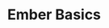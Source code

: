 ---
layout: workshop
title: Ember Basics
weight: 1
permalink: "/training/2016-12-17-ember-basics"
category: Front End Development
description: "A thorough introduction to this opinionated, productivity-oriented web
  framework, covering all the basics you need to know, in order to get up and running
  successfully!\n\nThis course serves as a solid foundation for a deep understanding
  of emberjs and modern javascript development. "
image: "/images/training/2016-12-17-ember-basics.png"
stages:
- title: Anatomy of an Ember App
  description: In this unit, we'll go through the tools involved in a professional
    Ember.js development environment, including ember-cli, the ember inspector and
    more! Then, we'll take a look at the various parts of an ember-cli project, and
    cover the various micro-libraries that serve as Ember's foundation.
  duration: 120
  agenda_items:
  - title: Philosophy of Ember
    description: Ember aims to be a complete and holistic solution to building complex
      single-page web applications. We'll discuss the advantages and challenges of
      working within Ember's opinionated and convention-oriented ecosystem, point
      out where Ember aligns with web standards, and enumerate some of the most recent
      features that have been added to the framework over the past year.
    item_type: lecture
    start_time: '9:00'
    duration: 45
  - title: Structure of an App
    description: We'll create a new ember app using ember-cli, and explore the code
      that's been generated for us. Some of these folders contain **JavaScript**,
      some contain **Handlebars templates** and some contain **CSS**.
    item_type: lecture
    start_time: '9:45'
    duration: 45
  - title: The Ember Ecosystem
    description: One of the great strengths of ember.js is the surrounding ecosystem
      of official and community libraries, build tools, conferences and resources.
      We'll give you a comprehensive introduction to many aspects of the ember world,
      so you know just where to go for libraries, questions, documentation and events!
    item_type: lecture
    start_time: '10:30'
    duration: 30
- title: Routing & Top-Level Templates
  description: One of the important ideas at the core of Ember is URL-driven application
    state. Great state management is what makes the difference between single page
    apps that delight users, and those that frustrate them.
  duration: 225
  agenda_items:
  - title: Router & Routes
    description: We'll study Ember's **Router**, and examine its conceptual foundation
      as a finite state machine, and introduce the concept of **Routes**, a hierarchy
      of objects that perform transitions between router states.
    item_type: lecture
    start_time: '11:00'
    duration: 45
  - title: Template Basics
    description: Each route has a **top-level template** paired with it, representing
      part of the **view hierarchy** of a particular "page" in your single-page application.
      For now, we'll treat templates as a superset of HTML. We'll introduce the powerful
      `{{link-to}}` helper as a means of building internal URLs.
    item_type: lecture
    start_time: '11:45'
    duration: 15
  - title: 'Exercise: Static Data in Routes & Placeholder Templates'
    description: We'll learn how to **decompose the design of our app into a hierarchy
      of routes and top-level templates**. For now, these templates will return static
      data, but we'll build in a means of navigating between pages, examining the
      types of transitions that take place in a variety of situations.
    item_type: exercise
    start_time: '12:00'
    duration: 30
  - title: Handlebars Helpers
    description: Handlebars helpers provide a mean of bringing declarative logic into
      our templates, including iteration through arrays, conditionals and more! We'll
      examine different ways of building helpers, covering use cases for both **bound**
      and **unbound** varieties. Finally, we'll introduce the powerful concept of
      **subexpressions**, which allow helpers to be composed together.
    item_type: lecture
    start_time: '12:30'
    duration: 45
  - title: 'Exercise: Bound & Unbound Handlebars Helpers'
    description: We'll build one bound and one unbound handlebars helper, as part
      of our large project.
    item_type: exercise
    start_time: '13:15'
    duration: 30
  - title: Lunch
    description: Break for lunch
    item_type: break
    start_time: '13:45'
    duration: 60
- title: Objects, Properties & Actions
  description: |-
    Nearly all of Ember's important types extend from a core `Ember.Object` class, which we'll study, and compare to JavaScript's `Object` and `Class` concepts.

    Some types of ember objects, like Routes, Controllers and Components can **handle user interactions by way of actions**. We'll cover strategies and best practices for action handling, including:
    * the `{{action}}` helper
    * closure actions
    * action bubbling
    * the `{{route action}}` helper
    * the `{{mut}}` helper
  duration: 150
  agenda_items:
  - title: Objects
    description: |-
      We'll look at `Ember.Object` in detail, including:
      * using the KVO-compliant **get** and **set** methods
      * adding instance and static methods with `reopen` and `reopenClass`
      * lifecycle hooks
      * events
    item_type: lecture
    start_time: '14:45'
    duration: 30
  - title: 'Exercise: Extending Object'
    description: |-
      We'll create our own subclass of `Ember.Object` using `extend()`, and incorporate:
      * proper handling of setup and tear-down logic
      * firing events using `Ember.Evented`
      * getting and setting properties
      * reopening
    item_type: exercise
    start_time: '15:15'
    duration: 30
  - title: Services
    description: Services are a means of sharing state & functionality across various
      aspects of an app. We'll explain what makes services a simple, but powerful
      concept, and illustrate service use via `Ember.inject`. Finally, we'll get a
      sneak preview of the important role services play in the upcoming **engines**
      framework feature, and explore the "*do's and don'ts of service design**.
    item_type: lecture
    start_time: '15:45'
    duration: 30
  - title: 'Exercise: Services'
    description: We'll improve our bound handlebars helper, and take advantage of
      a service, so that we can share the concept of "current time" across many flavors
      of objects, and perform more efficient DOM updates.
    item_type: exercise
    start_time: '16:15'
    duration: 30
  - title: Computed Properties
    description: Computed properties are a performant and intuitive way to define
      values that are based on other values. We'll take a short trip through the internal
      implementation of a computed property, and contrast it with the more expensive
      and error-prone concept of **Observers**.
    item_type: lecture
    start_time: '16:45'
    duration: 30
- title: Components
  description: Components play an increasingly central role in modern web app development,
    as a mean for defining encapsulated pieces of UI and having well-defined contracts
    with the outside world.
  duration: 240
  agenda_items:
  - title: Component Basics
    description: We'll examine a simple component and clearly define the types of
      things that belong in the **hbs** and **js** files. By passing data through
      the component's interface to the outside world, we can control its initial state,
      and the signals we receive in response to user actions. Finally, we'll study
      the component lifecycle hooks, and provide examples for common uses of each
      one.
    item_type: lecture
    start_time: '9:00'
    duration: 30
  - title: 'Exercise: A Simple Component'
    description: |
      We'll build a simple component, whose purpose is to encapsulate a piece of UI, including its:
      * Style (CSS)
      * Behavior (JS)
      * Structure (HTML)

      Through a combination of passing data through the component's interface to the outside world, properties passed to `Ember.Component.extend`, and values set in the component's `init()` method, we'll establish a solid understanding for how a component's state is determined.

      Finally, we'll use a "classic" component action and a *closure action* to allow the outside world to respond to user interactions that began inside our component, and illustrate the differences between best practices for each approach.
    item_type: exercise
    start_time: '9:30'
    duration: 45
  - title: Complex Components
    description: |-
      In the real world, we build components up to form larger components, and often need to weave pieces of complex UI together. We'll look at two concepts in particular:
      * The `{{component}}` helper
      * The `{{yield}}` helper, and the concept of exposing component internals to the outside world
    item_type: lecture
    start_time: '10:15'
    duration: 30
  - title: 'Exercise: Complex Components'
    description: |-
      We'll use our knowledge of **yield** to make two new components:
      * One that generates a list of items based on an array
      * One that exposes important values to its **block**
    item_type: exercise
    start_time: '10:45'
    duration: 30
  - title: Customizing the Component Boundary
    description: |-
      Like W3C Web Components, Ember components are always defined as a **boundary element** with some private structure contained therein. We'll study a few ways of customizing the boundary element, including:
      * Changing its tag
      * Binding CSS classes to properties
      * Binding DOM attributes to properties
      * Adding classes to components on the fly

      We'll also cover component CSS best practices, as they relate to the boundary element.
    item_type: lecture
    start_time: '11:15'
    duration: 30
  - title: 'Exercise: Customizing the Component Boundary'
    description: "We'll practice our new knowledge of component boundary customization
      by:\n* Adding some classes to a few `{{link-to}}` components in our app\n* Building
      a basic textarea component, with CSS for basic validation styling\n* Adding
      a DOM attribute to the textarea component, with any validation error messages\n*
      Displaying and styling the validation error(s) with CSS \n"
    item_type: exercise
    start_time: '11:45'
    duration: 30
  - title: Lunch
    description: Break for lunch
    item_type: break
    start_time: '12:15'
    duration: 45
- title: Testing
  description: |-
    A great testing story is a critical part of any serious tech stack, and the Ember community has put a lot of time into making this a great strength of the framework. We'll cover examples and best practices in areas of :
    * Unit testing
    * Component integration testing
    * Acceptance testing
    * Mocking data
    * Writing sustainable tests
  duration: 240
  agenda_items:
  - title: A Single-Page App Testing Primer
    description: We'll go over the unique challenges and concerns that pertain to
      writing, debugging and maintaining tests for a Single-Page App.
    item_type: lecture
    start_time: '13:00'
    duration: 30
  - title: Unit Testing
    description: |-
      Unit tests are great for testing algorithmic complexity. In particular, they're the go-to flavor of test for models, handlebars helpers, utility functions, and other common things like computed property macros. We'll cover concepts like:
      * Mocking data
      * Testing setup/teardown hooks
      * The Qunit assertion library
    item_type: lecture
    start_time: '13:30'
    duration: 30
  - title: 'Exercise: Writing Unit Tests'
    description: We'll write some unit tests for the handlebars helpers we wrote earlier,
      and build a computed property marco, complete with unit tests!
    item_type: exercise
    start_time: '14:00'
    duration: 30
  - title: Component Testing
    description: |-
      Thanks to the ability to write small pieces of **inline handlebars template** to set up test scenarios, component integration testing is easier than ever before! Integration tests are designed to establish that a contract between two things works as expected, so we'll examine different ways of testing the component's contract with the outside world, including:
      * Passing data into the component
      * Receiving calls to actions bound to the component
      * Injecting services into the component, for just for testing
    item_type: lecture
    start_time: '14:30'
    duration: 30
  - title: 'Exercise: Writing Component Tests'
    description: |-
      We'll write some component tests for our existing components, exploring issues like:
      * Setting up a realistic test scenario
      * Examining changes to bound data
      * Stubbing services
      * Verifying that actions have been fired
    item_type: exercise
    start_time: '15:00'
    duration: 45
  - title: Acceptance Tests
    description: |-
      Acceptance tests are great for ensuring that critical workflows work as expected. They're much slower than unit or component integration tests, since they are run against your app as a whole, but this is a great way to ensure that the whole thing works together as expected. We'll explore topics relevant to acceptance testing like:
      * Async test helpers
      * Maintainable CSS selectors for tests
      * Mocking data with Pretender
    item_type: lecture
    start_time: '15:45'
    duration: 30
  - title: 'Exercise: Writing Acceptance Tests'
    description: We'll incrementally write an acceptance test to test one of the critical
      workflows in our app, using Qunit 3's **development mode**, and **Pretender**
      to mock AJAX JSON responses without using our usual REST API.
    item_type: exercise
    start_time: '16:15'
    duration: 45
---